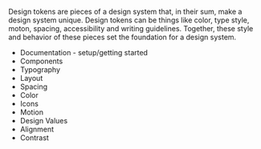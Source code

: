 Design tokens are pieces of a design system that, in their sum, make a design system unique. Design tokens can be things like color, type style, moton, spacing, accessibility and writing guidelines. Together, these style and behavior of these pieces set the foundation for a design system.

- Documentation - setup/getting started
- Components
- Typography
- Layout
- Spacing
- Color
- Icons
- Motion
- Design Values
- Alignment
- Contrast
